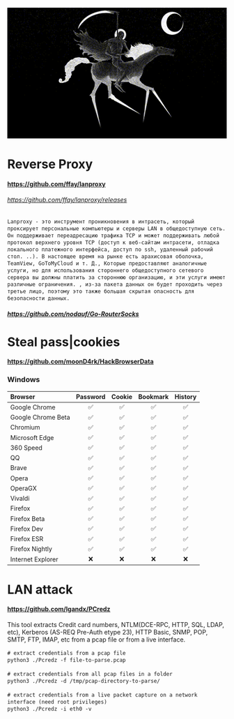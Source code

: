 <p align="center">
  <a>   
    <img src="/post.gif" width="1000" height="300">
  </a>
</p>


# Reverse Proxy

#### https://github.com/ffay/lanproxy
###### https://github.com/ffay/lanproxy/releases

````
Lanproxy - это инструмент проникновения в интрасеть, который проксирует персональные компьютеры и серверы LAN в общедоступную сеть. Он поддерживает переадресацию трафика TCP и может поддерживать любой протокол верхнего уровня TCP (доступ к веб-сайтам интрасети, отладка локального платежного интерфейса, доступ по ssh, удаленный рабочий стол. ..). В настоящее время на рынке есть арахисовая оболочка, TeamView, GoToMyCloud и т. Д., Которые предоставляют аналогичные услуги, но для использования стороннего общедоступного сетевого сервера вы должны платить за стороннюю организацию, и эти услуги имеют различные ограничения. , из-за пакета данных он будет проходить через третье лицо, поэтому это также большая скрытая опасность для безопасности данных.
````
##### https://github.com/nodauf/Go-RouterSocks

# Steal pass|cookies

#### https://github.com/moonD4rk/HackBrowserData

### Windows
| Browser                             | Password | Cookie | Bookmark | History |
| :---------------------------------- | :------: | :----: | :------: | :-----: |
| Google Chrome |    ✅    |   ✅   |    ✅    |    ✅    |
| Google Chrome Beta |    ✅    |   ✅   |    ✅    |    ✅    |
| Chromium |    ✅    |    ✅    |    ✅    |    ✅    |
| Microsoft Edge |    ✅    |   ✅   |    ✅    |    ✅    |
| 360 Speed |    ✅    |   ✅   |    ✅    |    ✅    |
| QQ |    ✅    |   ✅   |    ✅    |    ✅    |
| Brave |    ✅    |   ✅   |    ✅    |    ✅    |
| Opera |    ✅    |    ✅    |    ✅    |    ✅    |
| OperaGX |    ✅    |    ✅    |    ✅    |    ✅    |
| Vivaldi |    ✅    |    ✅    |    ✅    |    ✅    |
| Firefox |    ✅    |   ✅   |    ✅    |    ✅    |
| Firefox Beta |    ✅    |   ✅   |    ✅    |    ✅    |
| Firefox Dev |    ✅    |   ✅   |    ✅    |    ✅    |
| Firefox ESR |    ✅    |   ✅   |    ✅    |    ✅    |
| Firefox Nightly |    ✅    |   ✅   |    ✅    |    ✅    |
| Internet Explorer |    ❌    |   ❌   |    ❌    |    ❌    |


# LAN attack

#### https://github.com/lgandx/PCredz

This tool extracts Credit card numbers, NTLM(DCE-RPC, HTTP, SQL, LDAP, etc), Kerberos (AS-REQ Pre-Auth etype 23), HTTP Basic, SNMP, POP, SMTP, FTP, IMAP, etc from a pcap file or from a live interface.

````
# extract credentials from a pcap file
python3 ./Pcredz -f file-to-parse.pcap

# extract credentials from all pcap files in a folder
python3 ./Pcredz -d /tmp/pcap-directory-to-parse/

# extract credentials from a live packet capture on a network interface (need root privileges)
python3 ./Pcredz -i eth0 -v

````
